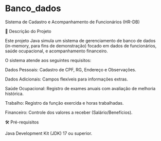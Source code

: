# Banco_dados

Sistema de Cadastro e Acompanhamento de Funcionários (HR-DB)

🎯 Descrição do Projeto

Este projeto Java simula um sistema de gerenciamento de banco de dados (in-memory, para fins de demonstração) focado em dados de funcionários, saúde ocupacional, e acompanhamento financeiro.

O sistema atende aos seguintes requisitos:

Dados Pessoais: Cadastro de CPF, RG, Endereço e Observações.

Dados Adicionais: Campos flexíveis para informações extras.

Saúde Ocupacional: Registro de exames anuais com avaliação de melhoria histórica.

Trabalho: Registro da função exercida e horas trabalhadas.

Financeiro: Controle dos valores a receber (Salário/Benefícios).

🛠️ Pré-requisitos

Java Development Kit (JDK) 17 ou superior.
